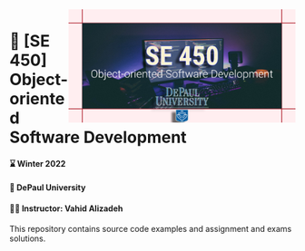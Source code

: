 <img align="right" src="/SE450-Github.png" width="400"/>

# :closed_book:	 [SE 450] Object-oriented Software Development
#### :hourglass:	Winter 2022
#### :school: DePaul University
#### :man_teacher: Instructor: Vahid Alizadeh

This repository contains source code examples and assignment and exams solutions.

